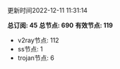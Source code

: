 更新时间2022-12-11 11:31:14

**总订阅: 45**
**总节点: 690**
**有效节点: 119**
- v2ray节点: 112
- ss节点: 1
- trojan节点: 6
